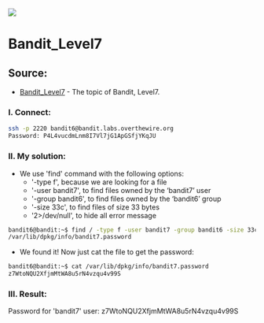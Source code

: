 # ![](https://overthewire.org/img/domokitten.png)

# Bandit_Level7

## Source:
- [Bandit_Level7] - The topic of Bandit, Level7.
###
### I. Connect:
```sh
ssh -p 2220 bandit6@bandit.labs.overthewire.org
Password: P4L4vucdmLnm8I7Vl7jG1ApGSfjYKqJU
```
### II. My solution:
- We use 'find' command with the following options:
    + '-type f', because we are looking for a file
    + '-user bandit7', to find files owned by the ‘bandit7’ user
    + '-group bandit6', to find files owned by the ‘bandit6’ group
    + '-size 33c', to find files of size 33 bytes
    + '2>/dev/null', to hide all error message
```sh
bandit6@bandit:~$ find / -type f -user bandit7 -group bandit6 -size 33c 2>/dev/null
/var/lib/dpkg/info/bandit7.password
```
- We found it! Now just cat the file to get the password:
```sh
bandit6@bandit:~$ cat /var/lib/dpkg/info/bandit7.password
z7WtoNQU2XfjmMtWA8u5rN4vzqu4v99S
```
### III. Result:
Password for 'bandit7' user: z7WtoNQU2XfjmMtWA8u5rN4vzqu4v99S

[Bandit_Level7]: <https://overthewire.org/wargames/bandit/bandit7.html>
